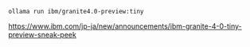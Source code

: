 
```
ollama run ibm/granite4.0-preview:tiny
```

https://www.ibm.com/jp-ja/new/announcements/ibm-granite-4-0-tiny-preview-sneak-peek
